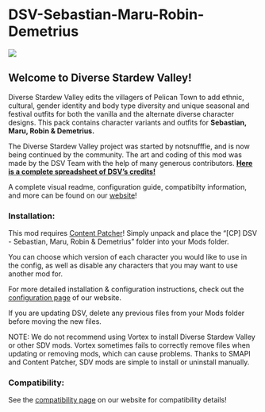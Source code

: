 # DSV-Sebastian-Maru-Robin-Demetrius

![](https://camo.githubusercontent.com/578e9f80799d4b17f46a394e8b40cc0d3dcec1f30b2fd0dcd02694ca5bda43ea/68747470733a2f2f6d656469612e646973636f72646170702e6e65742f6174746163686d656e74732f3639373632313132333237373532303931372f3739303538303131353331343034393036342f62616e6e65722e706e673f77696474683d31303230266865696768743d323931)

## Welcome to Diverse Stardew Valley!

Diverse Stardew Valley edits the villagers of Pelican Town to add ethnic, cultural, gender identity and body type diversity and unique seasonal and festival outfits for both the vanilla and the alternate diverse character designs. This pack contains character variants and outfits for **Sebastian, Maru, Robin & Demetrius.**

The Diverse Stardew Valley project was started by notsnufffie, and is now being continued by the community. The art and coding of this mod was made by the DSV Team with the help of many generous contributors. **[Here is a complete spreadsheet of DSV’s credits!](https://docs.google.com/spreadsheets/d/10e0GPMcKTrzAm93Uhn17ElejMpiuwxh2t-utQvrR66M/edit#gid=5373728﻿)**

A complete visual readme, configuration guide, compatibilty information, and more can be found on our [website](https://diversestardewvalley.weebly.com/)!

### Installation:
This mod requires [Content Patcher](https://www.nexusmods.com/stardewvalley/mods/1915)﻿! Simply unpack and place the “[CP] DSV - Sebastian, Maru, Robin & Demetrius” folder into your Mods folder. 

You can choose which version of each character you would like to use in the config, as well as disable any characters that you may want to use another mod for.

For more detailed installation & configuration instructions, check out the [configuration page](https://diversestardewvalley.weebly.com/configuration.html) of our website.

If you are updating DSV, delete any previous files from your Mods folder before moving the new files.

NOTE: We do not recommend using Vortex to install Diverse Stardew Valley or other SDV mods. Vortex sometimes fails to correctly remove files when updating or removing mods, which can cause problems. Thanks to SMAPI and Content Patcher, SDV mods are simple to install or uninstall manually.

### Compatibility:

See the [compatibility page](https://diversestardewvalley.weebly.com/compatibility.html) on our website for compatibility details!
